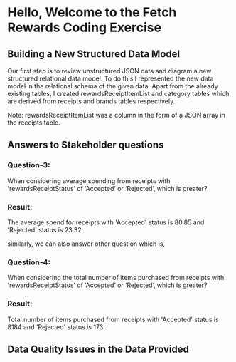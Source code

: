 # Hello, Welcome to the Fetch Rewards Coding Exercise

## Building a New Structured Data Model
Our first step is to review unstructured JSON data and diagram a new structured relational data model. To do this I represented the new data model in the relational schema of the given data. Apart from the already existing tables, I created rewardsReceiptItemList and category tables which are derived from receipts and brands tables respectively.

Note: rewardsReceiptItemList was a column in the form of a JSON array in the receipts table.

## Answers to Stakeholder questions

### Question-3: 
When considering average spending from receipts with 'rewardsReceiptStatus’ of ‘Accepted’ or ‘Rejected’, which is greater?

### Result: 
The average spend for receipts with 'Accepted' status is 80.85 and 'Rejected' status is 23.32.  

similarly, we can also answer other question which is,

### Question-4:  
When considering the total number of items purchased from receipts with 'rewardsReceiptStatus’ of ‘Accepted’ or ‘Rejected’, which is greater?

### Result:
Total number of items purchased from receipts with 'Accepted' status is 8184 and 'Rejected' status is 173. 

## Data Quality Issues in the Data Provided


